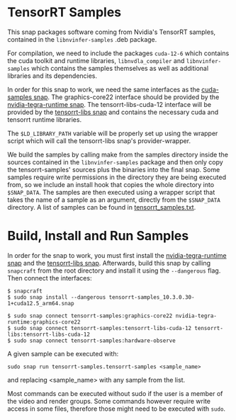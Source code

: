 # TensorRT Samples

This snap packages software coming from Nvidia's TensorRT samples, contained in
the `libnvinfer-samples` .deb package.

For compilation, we need to include the packages `cuda-12-6` which contains the
cuda toolkit and runtime libraries, `libnvdla_compiler` and
`libnvinfer-samples` which contains the samples themselves as well as
additional libraries and its dependencies.

In order for this snap to work, we need the same interfaces as the
[cuda-samples snap](../cuda-samples/). The
graphics-core22 interface should be provided by the [nvidia-tegra-runtime
snap](../nvidia-tegra-runtime/). The
tensorrt-libs-cuda-12 interface will be provided by the [tensorrt-libs
snap](../tensorrt-libs/) and contains the
necessary cuda and tensorrt runtime libraries.

The `$LD_LIBRARY_PATH` variable will be properly set up using the wrapper
script which will call the tensorrt-libs snap's provider-wrapper.

We build the samples by calling make from the samples directory inside the
sources contained in the `libnvinfer-samples` package and then only copy the
tensorrt-samples' sources plus the binaries into the final snap. Some samples
require write permissions in the directory they are being executed from, so we
include an install hook that copies the whole directory into `$SNAP_DATA`. The
samples are then executed using a wrapper script that takes the name of a
sample as an argument, directly from the `$SNAP_DATA` directory. A list of
samples can be found in [tensorrt\_samples.txt](tensorrt-samples-list/tensorrt-samples.list).

# Build, Install and Run Samples
In order for the snap to work, you must first install the
[nvidia-tegra-runtime
snap](../nvidia-tegra-runtime/) and the
[tensorrt-libs snap](../tensorrt-libs/).
Afterwards, build this snap by calling `snapcraft` from the root directory and
install it using the `--dangerous` flag. Then connect the interfaces:

```
$ snapcraft
$ sudo snap install --dangerous tensorrt-samples_10.3.0.30-1+cuda12.5_arm64.snap

$ sudo snap connect tensorrt-samples:graphics-core22 nvidia-tegra-runtime:graphics-core22
$ sudo snap connect tensorrt-samples:tensorrt-libs-cuda-12 tensorrt-libs:tensorrt-libs-cuda-12
$ sudo snap connect tensorrt-samples:hardware-observe
```

A given sample can be executed with:
```
sudo snap run tensorrt-samples.tensorrt-samples <sample_name>
```
and replacing <sample_name> with any sample from the list.

Most commands can be executed without sudo if the user is a member of the video
and render groups. Some commands however require write access in some files,
therefore those might need to be executed with `sudo`.

